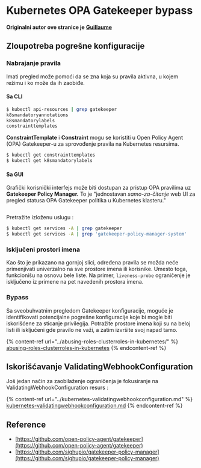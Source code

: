 # Kubernetes OPA Gatekeeper bypass

**Originalni autor ove stranice je** [**Guillaume**](https://www.linkedin.com/in/guillaume-chapela-ab4b9a196)

## Zloupotreba pogrešne konfiguracije

### Nabrajanje pravila

Imati pregled može pomoći da se zna koja su pravila aktivna, u kojem režimu i ko može da ih zaobiđe.

#### Sa CLI
```bash
$ kubectl api-resources | grep gatekeeper
k8smandatoryannotations                                                             constraints.gatekeeper.sh/v1beta1                  false        K8sMandatoryAnnotations
k8smandatorylabels                                                                  constraints.gatekeeper.sh/v1beta1                  false        K8sMandatoryLabel
constrainttemplates                                                                 templates.gatekeeper.sh/v1                         false        ConstraintTemplate
```
**ConstraintTemplate** i **Constraint** mogu se koristiti u Open Policy Agent (OPA) Gatekeeper-u za sprovođenje pravila na Kubernetes resursima.
```bash
$ kubectl get constrainttemplates
$ kubectl get k8smandatorylabels
```
#### Sa GUI

Grafički korisnički interfejs može biti dostupan za pristup OPA pravilima uz **Gatekeeper Policy Manager.** To je "jednostavan _samo-za-čitanje_ web UI za pregled statusa OPA Gatekeeper politika u Kubernetes klasteru."

<figure><img src="../../../.gitbook/assets/05-constraints.png" alt=""><figcaption></figcaption></figure>

Pretražite izloženu uslugu :
```bash
$ kubectl get services -A | grep gatekeeper
$ kubectl get services -A | grep 'gatekeeper-policy-manager-system'
```
### Isključeni prostori imena

Kao što je prikazano na gornjoj slici, određena pravila se možda neće primenjivati univerzalno na sve prostore imena ili korisnike. Umesto toga, funkcionišu na osnovu bele liste. Na primer, `liveness-probe` ograničenje je isključeno iz primene na pet navedenih prostora imena.

### Bypass

Sa sveobuhvatnim pregledom Gatekeeper konfiguracije, moguće je identifikovati potencijalne pogrešne konfiguracije koje bi mogle biti iskorišćene za sticanje privilegija. Potražite prostore imena koji su na beloj listi ili isključeni gde pravilo ne važi, a zatim izvršite svoj napad tamo.

{% content-ref url="../abusing-roles-clusterroles-in-kubernetes/" %}
[abusing-roles-clusterroles-in-kubernetes](../abusing-roles-clusterroles-in-kubernetes/)
{% endcontent-ref %}

## Iskorišćavanje ValidatingWebhookConfiguration

Još jedan način za zaobilaženje ograničenja je fokusiranje na ValidatingWebhookConfiguration resurs :&#x20;

{% content-ref url="../kubernetes-validatingwebhookconfiguration.md" %}
[kubernetes-validatingwebhookconfiguration.md](../kubernetes-validatingwebhookconfiguration.md)
{% endcontent-ref %}

## Reference

* [https://github.com/open-policy-agent/gatekeeper](https://github.com/open-policy-agent/gatekeeper)
* [https://github.com/sighupio/gatekeeper-policy-manager](https://github.com/sighupio/gatekeeper-policy-manager)
